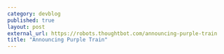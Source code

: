 ```yaml
---
category: devblog
published: true
layout: post
external_url: https://robots.thoughtbot.com/announcing-purple-train
title: "Announcing Purple Train"
---
```


